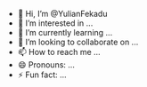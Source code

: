 - 👋 Hi, I’m @YulianFekadu
- 👀 I’m interested in ...
- 🌱 I’m currently learning ...
- 💞️ I’m looking to collaborate on ...
- 📫 How to reach me ...
- 😄 Pronouns: ...
- ⚡ Fun fact: ...

<!---
YulianFekadu/YulianFekadu is a ✨ special ✨ repository because its `README.md` (this file) appears on your GitHub profile.
You can click the Preview link to take a look at your changes.
--->
